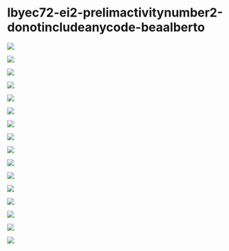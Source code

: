 # lbyec72-ei2-prelimactivitynumber2-donotincludeanycode-beaalberto

![](Main.PNG)

![](Exit1.PNG)

![](Error1.PNG)

![](Formula1.PNG)

![](V.PNG)

![](v1.PNG)

![](A.PNG)

![](T.PNG)

![](Error2.PNG)

![](Formula2.PNG)

![](I.PNG)

![](M.PNG)

![](R1.PNG)

![](R2.PNG)

![](Error3.PNG)

![](.PNG)
